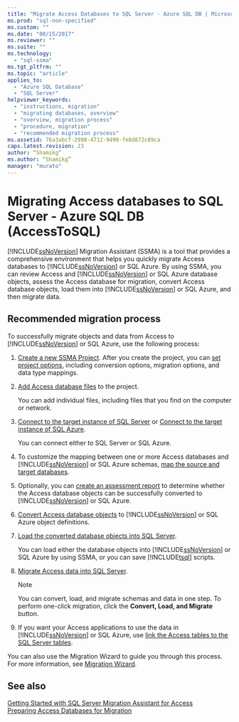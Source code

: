 ```yaml
---
title: "Migrate Access Databases to SQL Server - Azure SQL DB | Microsoft Docs"
ms.prod: "sql-non-specified"
ms.custom: ""
ms.date: "08/15/2017"
ms.reviewer: ""
ms.suite: ""
ms.technology: 
  - "sql-ssma"
ms.tgt_pltfrm: ""
ms.topic: "article"
applies_to: 
  - "Azure SQL Database"
  - "SQL Server"
helpviewer_keywords: 
  - "instructions, migration"
  - "migrating databases, overview"
  - "overview, migration process"
  - "procedure, migration"
  - "recommended migration process"
ms.assetid: 76a3abcf-2998-4712-9490-fe8d872c89ca
caps.latest.revision: 23
author: “Shamikg”
ms.author: “Shamikg”
manager: "murato"
---
```

# Migrating Access databases to SQL Server - Azure SQL DB (AccessToSQL)
[!INCLUDE[ssNoVersion](../../includes/ssnoversion_md.md)] Migration Assistant (SSMA) is a tool that provides a comprehensive environment that helps you quickly migrate Access databases to [!INCLUDE[ssNoVersion](../../includes/ssnoversion_md.md)] or SQL Azure. By using SSMA, you can review Access and [!INCLUDE[ssNoVersion](../../includes/ssnoversion_md.md)] or SQL Azure database objects, assess the Access database for migration, convert Access database objects, load them into [!INCLUDE[ssNoVersion](../../includes/ssnoversion_md.md)] or SQL Azure, and then migrate data.  
  
## Recommended migration process  
To successfully migrate objects and data from Access to [!INCLUDE[ssNoVersion](../../includes/ssnoversion_md.md)] or SQL Azure, use the following process:  
  
1.  [Create a new SSMA Project](http://msdn.microsoft.com/f2d1f0b0-5394-4adb-b3f3-abd71eb68ca7). After you create the project, you can [set project options](http://msdn.microsoft.com/0a7304df-2f35-4453-96ef-7ac83dea1167), including conversion options, migration options, and data type mappings.  
  
2.  [Add Access database files](http://msdn.microsoft.com/e944c740-4c8a-4bc1-b0ed-be57bc06dced) to the project.  
  
    You can add individual files, including files that you find on the computer or network.  
  
3.  [Connect to the target instance of SQL Server](http://msdn.microsoft.com/f84cf007-ddf1-4396-a07c-3e0729abc769) or [Connect to the target instance of SQL Azure](http://msdn.microsoft.com/1ba0d113-dc05-4431-8689-e14a8821bafd).  
  
    You can connect either to SQL Server or SQL Azure.  
  
4.  To customize the mapping between one or more Access databases and [!INCLUDE[ssNoVersion](../../includes/ssnoversion_md.md)] or SQL Azure schemas,  [map the source and target databases](http://msdn.microsoft.com/69bee937-7b2c-49ee-8866-7518c683fad4).  
  
5.  Optionally, you can [create an assessment report](http://msdn.microsoft.com/8b9e23d6-da62-437a-8c05-8ad2628b9441) to determine whether the Access database objects can be successfully converted to [!INCLUDE[ssNoVersion](../../includes/ssnoversion_md.md)] or SQL Azure.  
  
6.  [Convert Access database objects](http://msdn.microsoft.com/e0ef67bf-80a6-4e6c-a82d-5d46e0623c6c) to [!INCLUDE[ssNoVersion](../../includes/ssnoversion_md.md)] or SQL Azure object definitions.  
  
7.  [Load the converted database objects into SQL Server](http://msdn.microsoft.com/4e854eee-b10c-4f0b-9d9e-d92416e6f2ba).  
  
    You can load either the database objects into [!INCLUDE[ssNoVersion](../../includes/ssnoversion_md.md)] or SQL Azure by using SSMA, or you can save [!INCLUDE[tsql](../../includes/tsql_md.md)] scripts.  
  
8.  [Migrate Access data into SQL Server](http://msdn.microsoft.com/f3b18af7-1af0-499d-a00d-a0af94895625).  
  
    > [!NOTE]  
    > You can convert, load, and migrate schemas and data in one step. To perform one-click migration, click the **Convert, Load, and Migrate** button.  
  
9. If you want your Access applications to use the data in [!INCLUDE[ssNoVersion](../../includes/ssnoversion_md.md)] or SQL Azure, use [link the Access tables to the SQL Server tables](http://msdn.microsoft.com/82374ad2-7737-4164-a489-13261ba393d4).  
  
You can also use the Migration Wizard to guide you through this process. For more information, see [Migration Wizard](http://msdn.microsoft.com/5bab5914-b2ae-4795-8cf5-83e42d64bef2).  
  
## See also  
[Getting Started with SQL Server Migration Assistant for Access](http://msdn.microsoft.com/462a731f-08f1-44e1-9eeb-4deac6d2f6c5)  
[Preparing Access Databases for Migration](http://msdn.microsoft.com/9b80a9e0-08e7-4b4d-b5ec-cc998d3f5114)